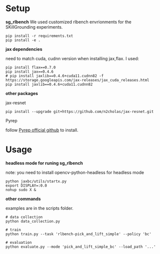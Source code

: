 
# Setup

**sg_rlbench**
We used customized rlbench envrionments for the SKillGrounding experiments.
```
pip install -r requirements.txt
pip install -e .
``` 

**jax dependencies**

need to match cuda, cudnn version when installing jax,flax. I used:

```
pip install flax==0.7.0 
pip install jax==0.4.6 
# pip install jaxlib==0.4.6+cuda11.cudnn82 -f https://storage.googleapis.com/jax-releases/jax_cuda_releases.html
pip install jaxlib==0.4.6+cuda11.cudnn82 

```


**other packages**

 jax-resnet

```
pip install --upgrade git+https://github.com/n2cholas/jax-resnet.git
```
Pyrep

follow [Pyrep official github](https://github.com/stepjam/PyRep) to install.

# Usage

**headless mode for runing sg_rlbench**

note: you need to install opencv-python-headless for headless mode
```
python jaxbc/utils/startx.py
export DISPLAY=:0.0                                    
nohup sudo X & 
```
**other commands**

examples are in the scripts folder. 

```
# data collection
python data_collection.py

# train
python train.py --task 'rlbench-pick_and_lift_simple' --policy 'bc' 

# evaluation
python evaluate.py --mode 'pick_and_lift_simple_bc' --load_path '...'
```